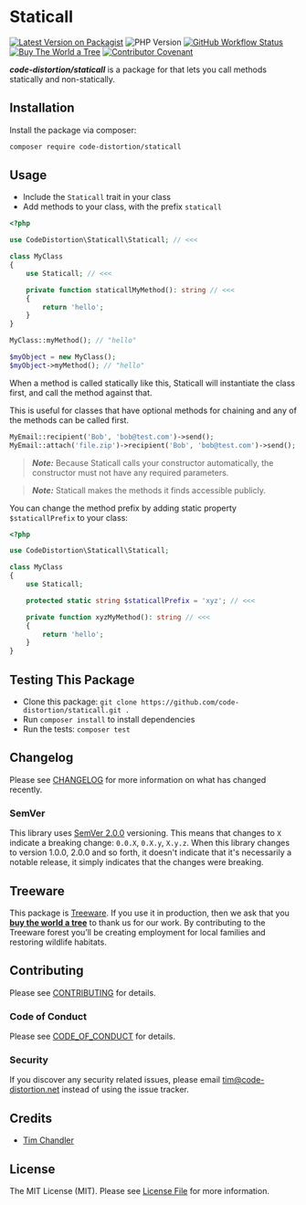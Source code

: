 # Staticall

[![Latest Version on Packagist](https://img.shields.io/packagist/v/code-distortion/staticall.svg?style=flat-square)](https://packagist.org/packages/code-distortion/staticall)
![PHP Version](https://img.shields.io/badge/PHP-7.0%20to%208.3-blue?style=flat-square)
[![GitHub Workflow Status](https://img.shields.io/github/actions/workflow/status/code-distortion/staticall/run-tests.yml?branch=master&style=flat-square)](https://github.com/code-distortion/staticall/actions)
[![Buy The World a Tree](https://img.shields.io/badge/treeware-%F0%9F%8C%B3-lightgreen?style=flat-square)](https://plant.treeware.earth/code-distortion/staticall)
[![Contributor Covenant](https://img.shields.io/badge/contributor%20covenant-v2.0%20adopted-ff69b4.svg?style=flat-square)](CODE_OF_CONDUCT.md)

***code-distortion/staticall*** is a package for that lets you call methods statically and non-statically.



## Installation

Install the package via composer:

``` bash
composer require code-distortion/staticall
```



## Usage

- Include the `Staticall` trait in your class
- Add methods to your class, with the prefix `staticall`

``` php
<?php

use CodeDistortion\Staticall\Staticall; // <<<

class MyClass
{
    use Staticall; // <<<

    private function staticallMyMethod(): string // <<<
    {
        return 'hello';
    }
}
```

``` php
MyClass::myMethod(); // "hello"

$myObject = new MyClass();
$myObject->myMethod(); // "hello"
```

When a method is called statically like this, Staticall will instantiate the class first, and call the method against that.

This is useful for classes that have optional methods for chaining and any of the methods can be called first.

``` php
MyEmail::recipient('Bob', 'bob@test.com')->send();
MyEmail::attach('file.zip')->recipient('Bob', 'bob@test.com')->send();
```

> ***Note:*** Because Staticall calls your constructor automatically, the constructor must not have any required parameters.

>***Note:*** Staticall makes the methods it finds accessible publicly.

You can change the method prefix by adding static property `$staticallPrefix` to your class:

``` php
<?php

use CodeDistortion\Staticall\Staticall;

class MyClass
{
    use Staticall;

    protected static string $staticallPrefix = 'xyz'; // <<<

    private function xyzMyMethod(): string // <<<
    {
        return 'hello';
    }
}
```



## Testing This Package

- Clone this package: `git clone https://github.com/code-distortion/staticall.git .`
- Run `composer install` to install dependencies
- Run the tests: `composer test`



## Changelog

Please see [CHANGELOG](CHANGELOG.md) for more information on what has changed recently.



### SemVer

This library uses [SemVer 2.0.0](https://semver.org/) versioning. This means that changes to `X` indicate a breaking change: `0.0.X`, `0.X.y`, `X.y.z`. When this library changes to version 1.0.0, 2.0.0 and so forth, it doesn't indicate that it's necessarily a notable release, it simply indicates that the changes were breaking.



## Treeware

This package is [Treeware](https://treeware.earth). If you use it in production, then we ask that you [**buy the world a tree**](https://plant.treeware.earth/code-distortion/staticall) to thank us for our work. By contributing to the Treeware forest you’ll be creating employment for local families and restoring wildlife habitats.



## Contributing

Please see [CONTRIBUTING](.github/CONTRIBUTING.md) for details.



### Code of Conduct

Please see [CODE_OF_CONDUCT](.github/CODE_OF_CONDUCT.md) for details.



### Security

If you discover any security related issues, please email tim@code-distortion.net instead of using the issue tracker.



## Credits

- [Tim Chandler](https://github.com/code-distortion)



## License

The MIT License (MIT). Please see [License File](LICENSE.md) for more information.

